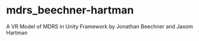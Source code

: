 # mdrs_beechner-hartman
A VR Model of MDRS in Unity Framework by Jonathan Beechner and Jaxom Hartman
